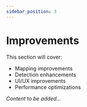 ```yaml
---
sidebar_position: 3
---
```


# Improvements

<!-- TODO: Add improvement ideas -->

This section will cover:
- Mapping improvements
- Detection enhancements
- UI/UX improvements
- Performance optimizations

*Content to be added...*
